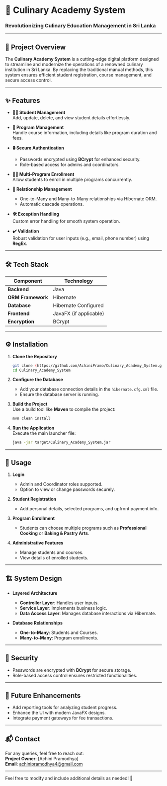 # 🍴 Culinary Academy System  

### Revolutionizing Culinary Education Management in Sri Lanka  

---

## 🌟 Project Overview  
The **Culinary Academy System** is a cutting-edge digital platform designed to streamline and modernize the operations of a renowned culinary institution in Sri Lanka. By replacing the traditional manual methods, this system ensures efficient student registration, course management, and secure access control.  

---

## ✨ Features  

- **👩‍🎓 Student Management**  
  Add, update, delete, and view student details effortlessly.  

- **📘 Program Management**  
  Handle course information, including details like program duration and fees.  

- **🔒 Secure Authentication**  
  - Passwords encrypted using **BCrypt** for enhanced security.  
  - Role-based access for admins and coordinators.  

- **🧑‍🍳 Multi-Program Enrollment**  
  Allow students to enroll in multiple programs concurrently.  

- **🔗 Relationship Management**  
  - One-to-Many and Many-to-Many relationships via Hibernate ORM.  
  - Automatic cascade operations.  

- **🛠️ Exception Handling**  
  Custom error handling for smooth system operation.  

- **✔️ Validation**  
  Robust validation for user inputs (e.g., email, phone number) using **RegEx**.  

---

## 🛠️ Tech Stack  

| Component           | Technology             |  
|----------------------|------------------------|  
| **Backend**          | Java                  |  
| **ORM Framework**    | Hibernate             |  
| **Database**         | Hibernate Configured  |  
| **Frontend**         | JavaFX (if applicable)|  
| **Encryption**       | BCrypt                |  

---

## ⚙️ Installation  

1. **Clone the Repository**  
   ```bash  
   git clone (https://github.com/AchiniPramo/Culinary_Academy_System.git)
   cd Culinary_Academy_System  
   ```  

2. **Configure the Database**  
   - Add your database connection details in the `hibernate.cfg.xml` file.  
   - Ensure the database server is running.  

3. **Build the Project**  
   Use a build tool like **Maven** to compile the project:  
   ```bash  
   mvn clean install  
   ```  

4. **Run the Application**  
   Execute the main launcher file:  
   ```bash  
   java -jar target/Culinary_Academy_System.jar  
   ```  

---

## 📖 Usage  

1. **Login**  
   - Admin and Coordinator roles supported.  
   - Option to view or change passwords securely.  

2. **Student Registration**  
   - Add personal details, selected programs, and upfront payment info.  

3. **Program Enrollment**  
   - Students can choose multiple programs such as **Professional Cooking** or **Baking & Pastry Arts**.  

4. **Administrative Features**  
   - Manage students and courses.  
   - View details of enrolled students.  

---

## 🏗️ System Design  

- **Layered Architecture**  
  - **Controller Layer**: Handles user inputs.  
  - **Service Layer**: Implements business logic.  
  - **Data Access Layer**: Manages database interactions via Hibernate.  

- **Database Relationships**  
  - **One-to-Many**: Students and Courses.  
  - **Many-to-Many**: Program enrollments.  

---

## 🔐 Security  

- Passwords are encrypted with **BCrypt** for secure storage.  
- Role-based access control ensures restricted functionalities.  

---

## 🎯 Future Enhancements  

- Add reporting tools for analyzing student progress.  
- Enhance the UI with modern JavaFX designs.  
- Integrate payment gateways for fee transactions.  

---

## 📬 Contact  

For any queries, feel free to reach out:  
**Project Owner**: [Achini Pramodhya]  
**Email**: achinipramodhya4@gmail.com  

---  

Feel free to modify and include additional details as needed! 🎉
